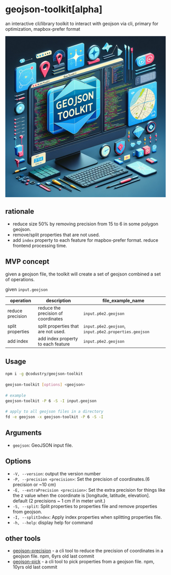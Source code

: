 # geojson-toolkit[alpha]

an interactive cli/library toolkit to interact with geojson via cli, primary for optimization, mapbox-prefer format

![cover](assets/cover.webp)

## rationale

- reduce size 50% by removing precision from 15 to 6 in some polygon geojson.
- remove/split properties that are not used.
- add `index` property to each feature for mapbox-prefer format. reduce frontend processing time.

## MVP concept

given a geojson file, the toolkit will create a set of geojson combined a set of operations.

given `input.geojson`

| operation                                 | description                         | file_example_name                                     |
| ----------------------------------------- | ----------------------------------- | ----------------------------------------------------- |
| reduce precision  | reduce the precision of coordinates | `input.p6e2.geojson`                                  |
| split properties                          | split properties that are not used. | `input.p6e2.geojson`, `input.p6e2.properties.geojson` |
| add index                                 | add index property to each feature  | `input.p6e2.geojson`                                  |

## Usage

```sh
npm i -g @codustry/geojson-toolkit

geojson-toolkit [options] <geojson>

# example
geojson-toolkit -P 6 -S -I input.geojson

# apply to all geojson files in a directory
fd -e geojson -x geojson-toolkit -P 6 -S -I 
```

## Arguments

- `geojson`: GeoJSON input file.

## Options

- `-V, --version`: output the version number
- `-P, --precision <precision>`: Set the precision of coordinates.(6 precision or ~10 cm)
- `-E, --extraPrecision <precision>`: Set the extra precision for things like the z value when the coordinate is [longitude, latitude, elevation]. default (2 precisions ~ 1 cm if in meter unit.)
- `-S, --split`: Split properties to properties file and remove properties from geojson.
- `-I, --splitIndex`: Apply index properties when splitting properties file.
- `-h, --help`: display help for command

## other tools

- [geojson-precision](https://github.com/jczaplew/geojson-precision) - a cli tool to reduce the precision of coordinates in a geojson file. npm, 6yrs old last commit
- [geojson-pick](https://github.com/node-geojson/geojson-pick) - a cli tool to pick properties from a geojson file. npm, 10yrs old last commit
